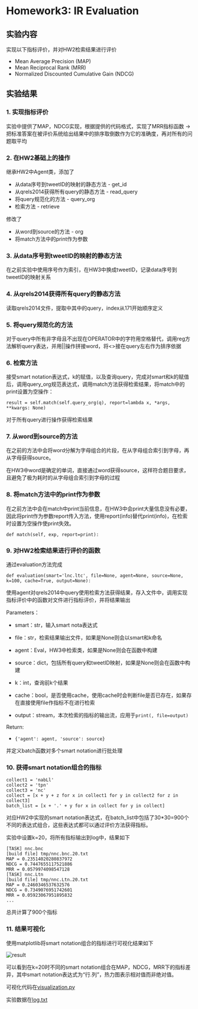 # Homework3:  IR Evaluation

## 实验内容

实现以下指标评价，并对HW2检索结果进行评价 

- Mean Average Precision (MAP) 
- Mean Reciprocal Rank (MRR) 
- Normalized Discounted Cumulative Gain (NDCG) 

## 实验结果

### 1. 实现指标评价

实验中提供了MAP，NDCG实现，根据提供的代码格式，实现了MRR指标函数 -> 把标准答案在被评价系统给出结果中的排序取倒数作为它的准确度，再对所有的问题取平均

### 2. 在HW2基础上的操作

继承HW2中Agent类，添加了

- 从data序号到tweetID的映射的静态方法 - get_id
- 从qrels2014获得所有query的静态方法 - read_query
- 将query规范化的方法 - query_org
- 检索方法 - retrieve

修改了

- 从word到source的方法 - org
- 将match方法中的print作为参数

### 3. 从data序号到tweetID的映射的静态方法

在之前实验中使用序号作为索引，在HW3中换成tweetID，记录data序号到tweetID的映射关系

### 4. 从qrels2014获得所有query的静态方法

读取qrels2014文件，提取中其中的query，index从171开始顺序定义
### 5. 将query规范化的方法

对于query中所有非字母且不出现在OPERATOR中的字符用空格替代，调用reg方法解析query表达，并用||操作拼接word，将<>接在query左右作为排序依据

### 6. 检索方法

接受smart notation表达式，k的赋值，以及查询query，完成对smart和k的赋值后，调用query_org规范表达式，调用match方法获得检索结果，将match中的print设置为空操作：

`result = self.match(self.query_org(q), report=lambda x, *args, **kwargs: None)`

对于所有query进行操作获得检索结果

### 7. 从word到source的方法
在之前的方法中会将word分解为字母组合的片段，在从字母组合索引到字母，再从字母获得source。

在HW3中word是确定的单词，直接通过word获得source，这样符合题目要求，且避免了极为耗时的从字母组合索引到字母的过程

### 8. 将match方法中的print作为参数

在之前方法中会在match中print当前信息，在HW3中会print大量信息没有必要，因此将print作为参数report传入方法，使用report(info)替代print(info)，在检索时设置为空操作使print失效。

`def match(self, exp, report=print):`

### 9. 对HW2检索结果进行评价的函数

通过evaluation方法完成

`def evaluation(smart='lnc.ltc', file=None, agent=None, source=None, k=100, cache=True, output=None):`

使用agent对qrels2014中query使用检索方法获得结果，存入文件中，调用实现指标评价中的函数对文件进行指标评价，并将结果输出

Parameters：

- smart：str，输入smart nota表达式

- file：str，检索结果输出文件，如果是None则会以smart和k命名

- agent：Eval，HW3中检索类，如果是None则会在函数中构建

- source：dict，包括所有query和tweetID映射，如果是None则会在函数中构建

- k：int，查询前k个结果

- cache：bool，是否使用cache，使用cache时会判断file是否已存在，如果存在直接使用file作指标不在进行检索

- output：stream，本次检索的指标的输出流，应用于`print(, file=output)`


Return:

- `{'agent': agent, 'source': source}`

并定义batch函数对多个smart notation进行批处理

### 10. 获得smart notation组合的指标

```
collect1 = 'nabLl'
collect2 = 'tpn'
collect3 = 'nc'
collect = [x + y + z for x in collect1 for y in collect2 for z in collect3]
batch_list = [x + '.' + y for x in collect for y in collect]
```
对应HW2中实现的smart notation表达式，在batch_list中包括了30*30=900个不同的表达式组合，这些表达式都可以通过评价方法获得指标。

实验中设置k=20，将所有指标输出到log中，结果如下

```
[TASK] nnc.bnc
[build file] tmp/nnc.bnc.20.txt
MAP = 0.23514020280837972
NDCG = 0.7447655117521886
MRR = 0.0579974098547128
[TASK] nnc.Ltn
[build file] tmp/nnc.Ltn.20.txt
MAP = 0.2460346537632576
NDCG = 0.7349076951742601
MRR = 0.05923067951895832
...
```
总共计算了900个指标

### 11. 结果可视化

使用matplotlib将smart notation组合的指标进行可视化结果如下

![result](https://github.com/kawehburg/IR/blob/master/ex3/result.png)

可以看到在k=20时不同的smart notation组合在MAP，NDCG，MRR下的指标差异，其中smart notation表达式为“行.列”，热力图表示相对值而非绝对值。

可视化代码在[visualization.py](https://github.com/kawehburg/IR/blob/master/ex3/visualization.py)

实验数据在[log.txt](https://github.com/kawehburg/IR/blob/master/ex3/log.txt)